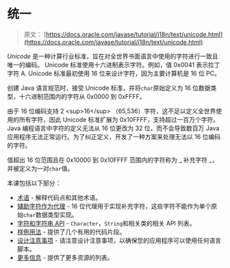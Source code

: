 # 统一

> 原文： [https://docs.oracle.com/javase/tutorial/i18n/text/unicode.html](https://docs.oracle.com/javase/tutorial/i18n/text/unicode.html)

_Unicode_ 是一种计算行业标准，旨在对全世界书面语言中使用的字符进行一致且唯一的编码。 Unicode 标准使用十六进制表示字符。例如，值 0x0041 表示拉丁字符 A. Unicode 标准最初使用 16 位来设计字符，因为主要计算机是 16 位 PC。

创建 Java 语言规范时，接受 Unicode 标准，并将`char`原始定义为 16 位数据类型，十六进制范围内的字符从 0x0000 到 0xFFFF。

由于 16 位编码支持 2 &lt;sup&gt;16&lt;/sup&gt; （65,536）字符，这不足以定义全世界使用的所有字符，因此 Unicode 标准扩展为 0x10FFFF，支持超过一百万个字符。 Java 编程语言中字符的定义无法从 16 位更改为 32 位，而不会导致数百万 Java 应用程序无法正常运行。为了纠正定义，开发了一种方案来处理无法以 16 位编码的字符。

值超出 16 位范围且在 0x10000 到 0x10FFFF 范围内的字符称为 _ 补充字符 _，并被定义为一对`char`值。

本课包括以下部分：

*   [术语](terminology.html) - 解释代码点和其他术语。
*   [辅助字符作为代理](supplementaryChars.html) - 16 位代理用于实现补充字符，这些字符不能作为单个原始`char`数据类型实现。
*   [字符和字符串 API](characterClass.html) - `Character`，`String`和相关类的相关 API 列表。
*   [样例用法](usage.html) - 提供了几个有用的代码片段。
*   [设计注意事项](design.html) - 请注意设计注意事项，以确保您的应用程序可以使用任何语言脚本。
*   [更多信息](info.html) - 提供了更多资源的列表。